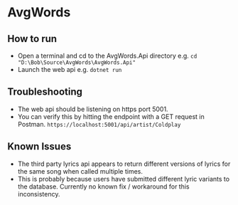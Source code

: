 # AvgWords

## How to run

* Open a terminal and cd to the AvgWords.Api directory e.g. `cd "D:\Bob\Source\AvgWords\AvgWords.Api"`
* Launch the web api e.g. `dotnet run`

## Troubleshooting

* The web api should be listening on https port 5001.
* You can verify this by hitting the endpoint with a GET request in Postman. `https://localhost:5001/api/artist/Coldplay`

## Known Issues

* The third party lyrics api appears to return different versions of lyrics for the same song when called multiple times.
* This is probably because users have submitted different lyric variants to the database. Currently no known fix / workaround for this inconsistency.